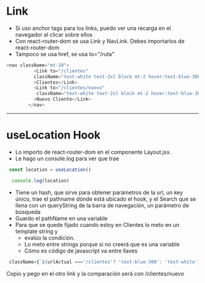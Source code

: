 # Link

- Si uso anchor tags para los links, puedo ver una recarga en el navegador al clicar sobre ellos
- Con react-router-dom se usa Link y NavLink. Debes importarlos de react-router-dom
- Tampoco se usa href, se usa to="/ruta"

~~~js
<nav className="mt-10">
          <Link to="/clientes"
          className="text-white text-2xl block mt-2 hover:text-blue-300"
          >Clientes</Link>
          <Link to="/clientes/nuevo"
           className="text-white text-2xl block mt-2 hover:text-blue-300"
          >Nuevo Cliente</Link>
        </nav>
~~~

-----
# useLocation Hook
- Lo importo de react-router-dom en el componente Layout.jsx.
- Le hago un console.log para ver que trae
~~~js
 const location = useLocation()

  console.log(location)
~~~
- Tiene un hash, que sirve para obtener parámetros de la url, un key único, trae el pathname dónde está ubicado el hook, y el Search que se llena con un queryString de la barra de navegación, un parámetro de búsqueda
- Guardo el pathName en una variable
- Para que se quede fijado cuando estoy  en Clientes lo meto en un template string y
    - evalúo la condición.
    - Lo meto entre strings porque si no creerá que es una variable
    - Cómo es código de javascript va entre llaves
~~~js
 className={`${urlActual ==='/clientes'? 'text-blue-300': 'text-white'} text-2xl block mt-2 hover:text-blue-300`}
~~~
Copio y pego en el otro link y la comparación será con /clientes/nuevo



